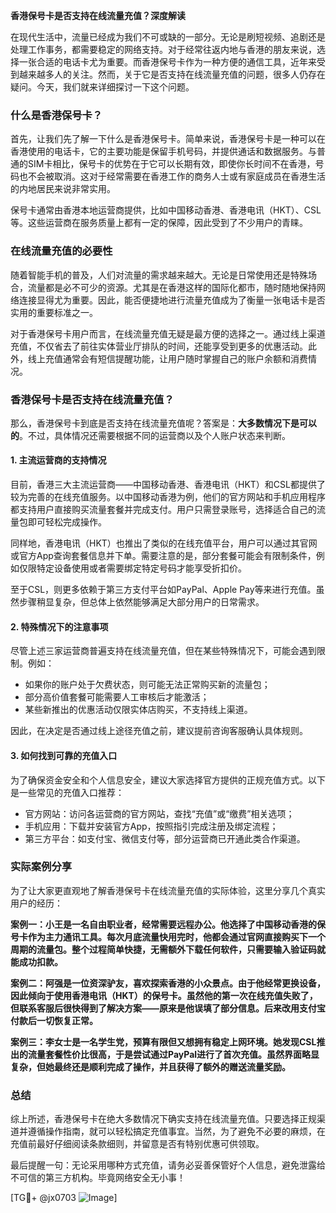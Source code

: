 **香港保号卡是否支持在线流量充值？深度解读**

在现代生活中，流量已经成为我们不可或缺的一部分。无论是刷短视频、追剧还是处理工作事务，都需要稳定的网络支持。对于经常往返内地与香港的朋友来说，选择一张合适的电话卡尤为重要。而香港保号卡作为一种方便的通信工具，近年来受到越来越多人的关注。然而，关于它是否支持在线流量充值的问题，很多人仍存在疑问。今天，我们就来详细探讨一下这个问题。

### 什么是香港保号卡？

首先，让我们先了解一下什么是香港保号卡。简单来说，香港保号卡是一种可以在香港使用的电话卡，它的主要功能是保留手机号码，并提供通话和数据服务。与普通的SIM卡相比，保号卡的优势在于它可以长期有效，即使你长时间不在香港，号码也不会被取消。这对于经常需要在香港工作的商务人士或有家庭成员在香港生活的内地居民来说非常实用。

保号卡通常由香港本地运营商提供，比如中国移动香港、香港电讯（HKT）、CSL等。这些运营商在服务质量上都有一定的保障，因此受到了不少用户的青睐。

### 在线流量充值的必要性

随着智能手机的普及，人们对流量的需求越来越大。无论是日常使用还是特殊场合，流量都是必不可少的资源。尤其是在香港这样的国际化都市，随时随地保持网络连接显得尤为重要。因此，能否便捷地进行流量充值成为了衡量一张电话卡是否实用的重要标准之一。

对于香港保号卡用户而言，在线流量充值无疑是最方便的选择之一。通过线上渠道充值，不仅省去了前往实体营业厅排队的时间，还能享受到更多的优惠活动。此外，线上充值通常会有短信提醒功能，让用户随时掌握自己的账户余额和消费情况。

### 香港保号卡是否支持在线流量充值？

那么，香港保号卡到底是否支持在线流量充值呢？答案是：**大多数情况下是可以的**。不过，具体情况还需要根据不同的运营商以及个人账户状态来判断。

#### 1. **主流运营商的支持情况**
目前，香港三大主流运营商——中国移动香港、香港电讯（HKT）和CSL都提供了较为完善的在线充值服务。以中国移动香港为例，他们的官方网站和手机应用程序都支持用户直接购买流量套餐并完成支付。用户只需登录账号，选择适合自己的流量包即可轻松完成操作。

同样地，香港电讯（HKT）也推出了类似的在线充值平台，用户可以通过其官网或官方App查询套餐信息并下单。需要注意的是，部分套餐可能会有限制条件，例如仅限特定设备使用或者需要绑定特定号码才能享受折扣价。

至于CSL，则更多依赖于第三方支付平台如PayPal、Apple Pay等来进行充值。虽然步骤稍显复杂，但总体上依然能够满足大部分用户的日常需求。

#### 2. **特殊情况下的注意事项**
尽管上述三家运营商普遍支持在线流量充值，但在某些特殊情况下，可能会遇到限制。例如：
- 如果你的账户处于欠费状态，则可能无法正常购买新的流量包；
- 部分高价值套餐可能需要人工审核后才能激活；
- 某些新推出的优惠活动仅限实体店购买，不支持线上渠道。

因此，在决定是否通过线上途径充值之前，建议提前咨询客服确认具体规则。

#### 3. **如何找到可靠的充值入口**
为了确保资金安全和个人信息安全，建议大家选择官方提供的正规充值方式。以下是一些常见的充值入口推荐：
- 官方网站：访问各运营商的官方网站，查找“充值”或“缴费”相关选项；
- 手机应用：下载并安装官方App，按照指引完成注册及绑定流程；
- 第三方平台：如支付宝、微信支付等，部分运营商已开通此类合作渠道。

### 实际案例分享

为了让大家更直观地了解香港保号卡在线流量充值的实际体验，这里分享几个真实用户的经历：

**案例一：小王是一名自由职业者，经常需要远程办公。他选择了中国移动香港的保号卡作为主力通讯工具。每次月底流量快用完时，他都会通过官网直接购买下一个周期的流量包。整个过程简单快捷，无需额外下载任何软件，只需要输入验证码就能成功扣款。**

**案例二：阿强是一位资深驴友，喜欢探索香港的小众景点。由于他经常更换设备，因此倾向于使用香港电讯（HKT）的保号卡。虽然他的第一次在线充值失败了，但联系客服后很快得到了解决方案——原来是他误填了部分信息。后来改用支付宝付款后一切恢复正常。**

**案例三：李女士是一名学生党，预算有限但又想拥有稳定上网环境。她发现CSL推出的流量套餐性价比很高，于是尝试通过PayPal进行了首次充值。虽然界面略显复杂，但她最终还是顺利完成了操作，并且获得了额外的赠送流量奖励。**

### 总结

综上所述，香港保号卡在绝大多数情况下确实支持在线流量充值。只要选择正规渠道并遵循操作指南，就可以轻松搞定充值事宜。当然，为了避免不必要的麻烦，在充值前最好仔细阅读条款细则，并留意是否有特别优惠可供领取。

最后提醒一句：无论采用哪种方式充值，请务必妥善保管好个人信息，避免泄露给不可信的第三方机构。毕竟网络安全无小事！

[TG💪+ @jx0703 ![Image](https://github.com/user-attachments/assets/dbca1d08-cadb-493c-b0ec-ad6f7a83f270)]
